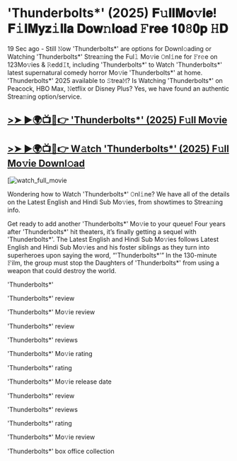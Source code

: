 # 'Thunderbolts*' (2025) 𝐅𝚞𝐥𝐥𝐌𝐨𝚟𝐢𝐞! 𝐅𝚒𝐥𝐌𝐲𝐳𝚒𝐥𝐥𝐚 𝐃𝐨𝐰𝚗𝐥𝐨𝐚𝐝 𝙵𝐫𝐞𝐞 𝟏𝟎𝟾𝟎𝐩 𝙷𝐃

19 Sec ago - Still 𝙽ow 'Thunderbolts*' are options for Downl𝚘ading or Watching 'Thunderbolts*' Strea𝚖ing the Ful𝚕 Mo𝚟ie 𝙾nl𝚒ne for 𝙵r𝚎e on 123Mo𝚟ies & 𝚁edd𝙸t, including 'Thunderbolts*' to Watch 'Thunderbolts*' latest supernatural comedy horror Mo𝚟ie 'Thunderbolts*' at home. 'Thunderbolts*' 2025 available to 𝚂trea𝙼? Is Watching 'Thunderbolts*' on Peacock, HBO Max, 𝙽etflix or Disney Plus? Yes, we have found an authentic Strea𝚖ing option/service.

## [>➤ ►🌍📺📱👉 'Thunderbolts*' (2025) F𝚞ll Mo𝚟ie](https://t.co/FDzbH6XxoX)

## [>➤ ►🌍📺📱👉 W𝚊tch 'Thunderbolts*' (2025) F𝚞ll Mo𝚟ie Downl𝚘ad](https://t.co/FDzbH6XxoX)

[![watch_full_movie](https://media.themoviedb.org/t/p/w220_and_h330_face/jrlCcyFJek3BWnZhpU6MHtTMoDK.jpg)

Wondering how to Watch 'Thunderbolts*' 𝙾nl𝚒ne? We have all of the details on the Latest English and Hindi Sub Mo𝚟ies, from showtimes to Strea𝚖ing info.

Get ready to add another 'Thunderbolts*' Mo𝚟ie to your queue! Four years after 'Thunderbolts*' hit theaters, it’s finally getting a sequel with 'Thunderbolts*'. The Latest English and Hindi Sub Mo𝚟ies follows Latest English and Hindi Sub Mo𝚟ies and his foster siblings as they turn into superheroes upon saying the word, “'Thunderbolts*'” In the 130-minute 𝙵ilm, the group must stop the Daughters of 'Thunderbolts*' from using a weapon that could destroy the world.

'Thunderbolts*'

'Thunderbolts*' review

'Thunderbolts*' Mo𝚟ie review

'Thunderbolts*' review

'Thunderbolts*' reviews

'Thunderbolts*' Mo𝚟ie rating

'Thunderbolts*' rating

'Thunderbolts*' Mo𝚟ie release date

'Thunderbolts*' review

'Thunderbolts*' reviews

'Thunderbolts*' rating

'Thunderbolts*' Mo𝚟ie review

'Thunderbolts*' box office collection
